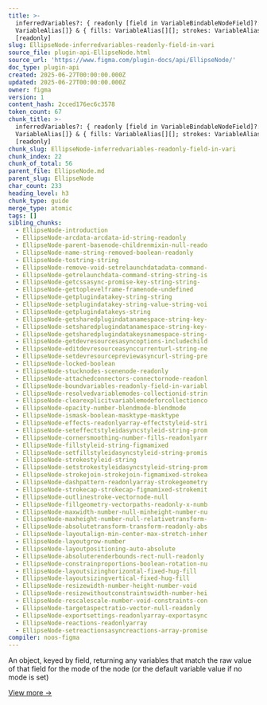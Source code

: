```yaml
---
title: >-
  inferredVariables?: { readonly [field in VariableBindableNodeField]?:
  VariableAlias[]} & { fills: VariableAlias[][]; strokes: VariableAlias[][] }
  [readonly]
slug: EllipseNode-inferredvariables-readonly-field-in-vari
source_file: plugin-api-EllipseNode.html
source_url: 'https://www.figma.com/plugin-docs/api/EllipseNode/'
doc_type: plugin-api
created: 2025-06-27T00:00:00.000Z
updated: 2025-06-27T00:00:00.000Z
owner: figma
version: 1
content_hash: 2cced176ec6c3578
token_count: 67
chunk_title: >-
  inferredVariables?: { readonly [field in VariableBindableNodeField]?:
  VariableAlias[]} & { fills: VariableAlias[][]; strokes: VariableAlias[][] }
  [readonly]
chunk_slug: EllipseNode-inferredvariables-readonly-field-in-vari
chunk_index: 22
chunk_of_total: 56
parent_file: EllipseNode.md
parent_slug: EllipseNode
char_count: 233
heading_level: h3
chunk_type: guide
merge_type: atomic
tags: []
sibling_chunks:
  - EllipseNode-introduction
  - EllipseNode-arcdata-arcdata-id-string-readonly
  - EllipseNode-parent-basenode-childrenmixin-null-reado
  - EllipseNode-name-string-removed-boolean-readonly
  - EllipseNode-tostring-string
  - EllipseNode-remove-void-setrelaunchdatadata-command-
  - EllipseNode-getrelaunchdata-command-string-string-is
  - EllipseNode-getcssasync-promise-key-string-string-
  - EllipseNode-gettoplevelframe-framenode-undefined
  - EllipseNode-getplugindatakey-string-string
  - EllipseNode-setplugindatakey-string-value-string-voi
  - EllipseNode-getplugindatakeys-string
  - EllipseNode-getsharedplugindatanamespace-string-key-
  - EllipseNode-setsharedplugindatanamespace-string-key-
  - EllipseNode-getsharedplugindatakeysnamespace-string-
  - EllipseNode-getdevresourcesasyncoptions-includechild
  - EllipseNode-editdevresourceasynccurrenturl-string-ne
  - EllipseNode-setdevresourcepreviewasyncurl-string-pre
  - EllipseNode-locked-boolean
  - EllipseNode-stucknodes-scenenode-readonly
  - EllipseNode-attachedconnectors-connectornode-readonl
  - EllipseNode-boundvariables-readonly-field-in-variabl
  - EllipseNode-resolvedvariablemodes-collectionid-strin
  - EllipseNode-clearexplicitvariablemodeforcollectionco
  - EllipseNode-opacity-number-blendmode-blendmode
  - EllipseNode-ismask-boolean-masktype-masktype
  - EllipseNode-effects-readonlyarray-effectstyleid-stri
  - EllipseNode-seteffectstyleidasyncstyleid-string-prom
  - EllipseNode-cornersmoothing-number-fills-readonlyarr
  - EllipseNode-fillstyleid-string-figmamixed
  - EllipseNode-setfillstyleidasyncstyleid-string-promis
  - EllipseNode-strokestyleid-string
  - EllipseNode-setstrokestyleidasyncstyleid-string-prom
  - EllipseNode-strokejoin-strokejoin-figmamixed-strokea
  - EllipseNode-dashpattern-readonlyarray-strokegeometry
  - EllipseNode-strokecap-strokecap-figmamixed-strokemit
  - EllipseNode-outlinestroke-vectornode-null
  - EllipseNode-fillgeometry-vectorpaths-readonly-x-numb
  - EllipseNode-maxwidth-number-null-minheight-number-nu
  - EllipseNode-maxheight-number-null-relativetransform-
  - EllipseNode-absolutetransform-transform-readonly-abs
  - EllipseNode-layoutalign-min-center-max-stretch-inher
  - EllipseNode-layoutgrow-number
  - EllipseNode-layoutpositioning-auto-absolute
  - EllipseNode-absoluterenderbounds-rect-null-readonly
  - EllipseNode-constrainproportions-boolean-rotation-nu
  - EllipseNode-layoutsizinghorizontal-fixed-hug-fill
  - EllipseNode-layoutsizingvertical-fixed-hug-fill
  - EllipseNode-resizewidth-number-height-number-void
  - EllipseNode-resizewithoutconstraintswidth-number-hei
  - EllipseNode-rescalescale-number-void-constraints-con
  - EllipseNode-targetaspectratio-vector-null-readonly
  - EllipseNode-exportsettings-readonlyarray-exportasync
  - EllipseNode-reactions-readonlyarray
  - EllipseNode-setreactionsasyncreactions-array-promise
compiler: noos-figma
---
```


An object, keyed by field, returning any variables that match the raw value of that field for the mode of the node (or the default variable value if no mode is set)

[View more →](/plugin-docs/api/properties/nodes-inferredvariables/)
